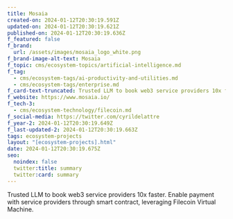 ```yaml
---
title: Mosaia
created-on: 2024-01-12T20:30:19.591Z
updated-on: 2024-01-12T20:30:19.621Z
published-on: 2024-01-12T20:30:19.636Z
f_featured: false
f_brand:
  url: /assets/images/mosaia_logo_white.png
f_brand-image-alt-text: Mosaia
f_topic: cms/ecosystem-topics/artificial-intelligence.md
f_tag:
  - cms/ecosystem-tags/ai-productivity-and-utilities.md
  - cms/ecosystem-tags/enterprise.md
f_card-text-truncated: Trusted LLM to book web3 service providers 10x faster.
f_website: https://www.mosaia.io/
f_tech-3:
  - cms/ecosystem-technology/filecoin.md
f_social-media: https://twitter.com/cyrildelattre
f_year-2: 2024-01-12T20:30:19.649Z
f_last-updated-2: 2024-01-12T20:30:19.663Z
tags: ecosystem-projects
layout: "[ecosystem-projects].html"
date: 2024-01-12T20:30:19.675Z
seo:
  noindex: false
  twitter:title: summary
  twitter:card: summary
---
```

Trusted LLM to book web3 service providers 10x faster. Enable payment with service providers through smart contract, leveraging Filecoin Virtual Machine.